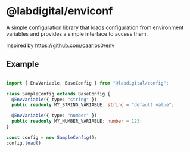 # @labdigital/enviconf

A simple configuration library that loads configuration from environment
variables and provides a simple interface to access them.

Inspired by https://github.com/caarlos0/env


## Example

```ts

import { EnvVariable, BaseConfig } from "@labdigital/config";

class SampleConfig extends BaseConfig {
  @EnvVariable({ type: "string" })
  public readonly MY_STRING_VARIABLE: string = "default value";

  @EnvVariable({ type: "number" })
  public readonly MY_NUMBER_VARIABLE: number = 123;
}

const config = new SampleConfig();
config.load()
```
